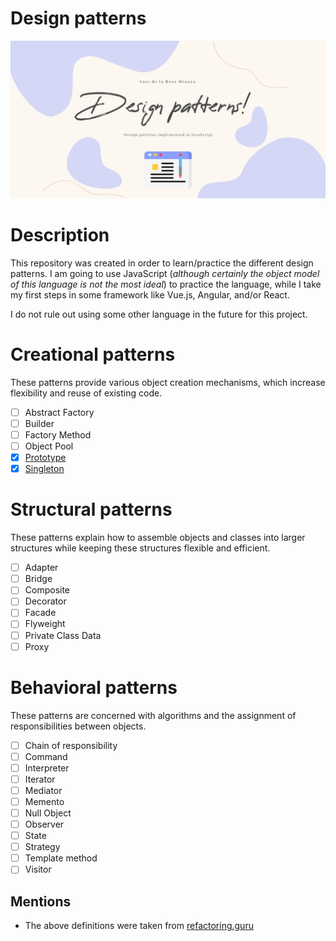 # Design patterns

![design-patterns](https://github.com/luisdelarosaminaya/design-patterns/blob/master/images/design-patterns.png)

# Description
This repository was created in order to learn/practice the different design patterns.
I am going to use JavaScript (_although certainly the object model of this language is not the most ideal_) to practice the language, while I take my first steps in some framework like Vue.js, Angular, and/or React.

I do not rule out using some other language in the future for this project.

# Creational patterns
These patterns provide various object creation mechanisms, which increase flexibility and reuse of existing code.

- [ ] Abstract Factory
- [ ] Builder
- [ ] Factory Method
- [ ] Object Pool
- [x] [Prototype](https://github.com/luisdelarosaminaya/design-patterns/tree/master/design-patterns/creational-patterns/prototype)
- [x] [Singleton](https://github.com/luisdelarosaminaya/design-patterns/tree/master/design-patterns/creational-patterns/singleton)

# Structural patterns
These patterns explain how to assemble objects and classes into larger structures while keeping these structures flexible and efficient.

- [ ] Adapter
- [ ] Bridge
- [ ] Composite
- [ ] Decorator
- [ ] Facade
- [ ] Flyweight
- [ ] Private Class Data
- [ ] Proxy

# Behavioral patterns
These patterns are concerned with algorithms and the assignment of responsibilities between objects.

- [ ] Chain of responsibility
- [ ] Command
- [ ] Interpreter
- [ ] Iterator
- [ ] Mediator
- [ ] Memento
- [ ] Null Object
- [ ] Observer
- [ ] State
- [ ] Strategy
- [ ] Template method
- [ ] Visitor

## Mentions
- The above definitions were taken from [refactoring.guru](https://refactoring.guru/design-patterns/catalog)
